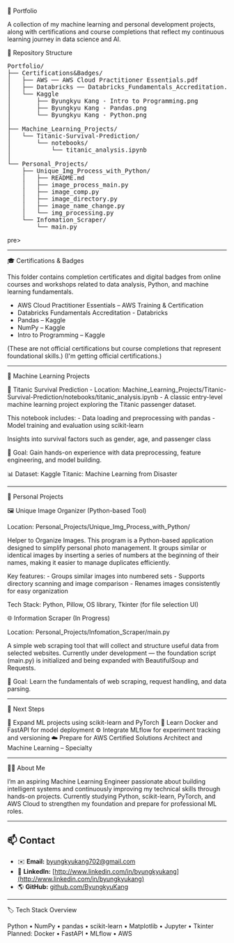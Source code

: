 🧠 Portfolio

A collection of my machine learning and personal development projects, along with certifications and course completions that reflect my continuous learning journey in data science and AI.

📁 Repository Structure
<pre>Portfolio/
├── Certifications&Badges/
│   ├── AWS ── AWS Cloud Practitioner Essentials.pdf
│   ├── Databricks ── Databricks_Fundamentals_Accreditation.pdf
│   └── Kaggle 
│       ├── Byungkyu Kang - Intro to Programming.png
│       ├── Byungkyu Kang - Pandas.png
│       └── Byungkyu Kang - Python.png
│
├── Machine_Learning_Projects/
│   └── Titanic-Survival-Prediction/
│       └── notebooks/
│           └── titanic_analysis.ipynb
│
└── Personal_Projects/
    ├── Unique_Img_Process_with_Python/
    │   ├── README.md
    │   ├── image_process_main.py
    │   ├── image_comp.py
    │   ├── image_directory.py
    │   ├── image_name_change.py
    │   └── img_processing.py
    └── Infomation_Scraper/
        └── main.py</pre>pre>

---

🎓 Certifications & Badges

This folder contains completion certificates and digital badges from online courses and workshops related to data analysis, Python, and machine learning fundamentals.

  - AWS Cloud Practitioner Essentials – AWS Training & Certification
  - Databricks Fundamentals Accreditation - Databricks
  - Pandas – Kaggle
  - NumPy – Kaggle 
  - Intro to Programming – Kaggle

(These are not official certifications but course completions that represent foundational skills.)
(I'm getting official certifications.)

---

🤖 Machine Learning Projects

  🧩 Titanic Survival Prediction
    - Location: Machine_Learning_Projects/Titanic-Survival-Prediction/notebooks/titanic_analysis.ipynb
    - A classic entry-level machine learning project exploring the Titanic passenger dataset.
  
  This notebook includes:
    - Data loading and preprocessing with pandas
    - Model training and evaluation using scikit-learn

  Insights into survival factors such as gender, age, and passenger class

  🧠 Goal: Gain hands-on experience with data preprocessing, feature engineering, and model building.

  📊 Dataset: Kaggle Titanic: Machine Learning from Disaster

---

🧰 Personal Projects

  🖼️ Unique Image Organizer (Python-based Tool)

  Location: Personal_Projects/Unique_Img_Process_with_Python/

  Helper to Organize Images.
  This program is a Python-based application designed to simplify personal photo management.
  It groups similar or identical images by inserting a series of numbers at the beginning of their names, making it easier to manage duplicates efficiently.

  Key features:
    - Groups similar images into numbered sets
    - Supports directory scanning and image comparison
    - Renames images consistently for easy organization

  Tech Stack: Python, Pillow, OS library, Tkinter (for file selection UI)

  🌐 Information Scraper (In Progress)

  Location: Personal_Projects/Infomation_Scraper/main.py

  A simple web scraping tool that will collect and structure useful data from selected websites.
  Currently under development — the foundation script (main.py) is initialized and being expanded with BeautifulSoup and Requests.

  🧠 Goal: Learn the fundamentals of web scraping, request handling, and data parsing.

---

🚀 Next Steps

🧩 Expand ML projects using scikit-learn and PyTorch
🐳 Learn Docker and FastAPI for model deployment
⚙️ Integrate MLflow for experiment tracking and versioning
☁️ Prepare for AWS Certified Solutions Architect and Machine Learning – Specialty

---

🧑‍💻 About Me

I’m an aspiring Machine Learning Engineer passionate about building intelligent systems and continuously improving my technical skills through hands-on projects.
Currently studying Python, scikit-learn, PyTorch, and AWS Cloud to strengthen my foundation and prepare for professional ML roles.

---

## 📫 Contact

- ✉️ **Email:** [byungkyukang702@gmail.com](mailto:byungkyukang702@gmail.com)
- 💼 **LinkedIn:** [http://www.linkedin.com/in/byungkyukang](http://www.linkedin.com/in/byungkyukang)
- 🌎 **GitHub:** [github.com/ByungkyuKang](https://github.com/ByungkyuKang)

---

🏷️ Tech Stack Overview

Python • NumPy • pandas • scikit-learn • Matplotlib • Jupyter • Tkinter
Planned: Docker • FastAPI • MLflow • AWS
